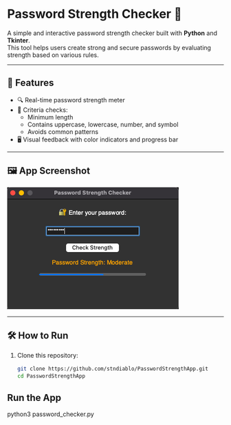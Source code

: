 # Password Strength Checker 🔐

A simple and interactive password strength checker built with **Python** and **Tkinter**.  
This tool helps users create strong and secure passwords by evaluating strength based on various rules.

---

## 🚀 Features

- 🔍 Real-time password strength meter
- 🧠 Criteria checks:
  - Minimum length
  - Contains uppercase, lowercase, number, and symbol
  - Avoids common patterns
- 🖥️ Visual feedback with color indicators and progress bar

---

## 🖼️ App Screenshot

![App Screenshot](screenshot.png)

---

## 🛠️ How to Run

1. Clone this repository:
   ```bash
   git clone https://github.com/stndiablo/PasswordStrengthApp.git
   cd PasswordStrengthApp

## Run the App

python3 password_checker.py
